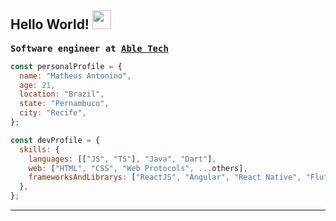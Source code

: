 ## Hello World! <img src="https://raw.githubusercontent.com/iampavangandhi/iampavangandhi/master/gifs/Hi.gif" width="30px"></h2>


<pre><b>Software engineer at <a href="https://github.com/abletechteam">Able Tech</a></b></pre>

```javascript
const personalProfile = {
  name: "Matheus Antonino",
  age: 21,
  location: "Brazil",
  state: "Pernambuco",
  city: "Recife",
};

const devProfile = {
  skills: {
    languages: [["JS", "TS"], "Java", "Dart"],
    web: ["HTML", "CSS", "Web Protocols", ...others],
    frameworksAndLibrarys: ["ReactJS", "Angular", "React Native", "Flutter", "NodeJS", "Spring Boot"],
  },
};
```

---
